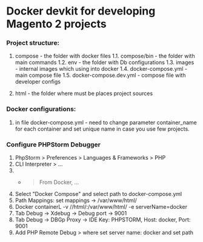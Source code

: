 # Docker devkit for developing Magento 2 projects #

### Project structure:

1. compose - the folder with docker files
1.1. compose/bin - the folder with main commands
1.2. env - the folder with Db configurations
1.3. images - internal images which using into docker
1.4. docker-compose.yml - main compose file
1.5. docker-compose.dev.yml - compose file with developer configs

2. html - the folder where must be places project sources

### Docker configurations:

1. in file docker-compose.yml - need to change parameter container_name for each container and set unique name in case you use few projects.

### Configure PHPStorm Debugger

1. PhpStorm > Preferences > Languages & Frameworks > PHP
2. CLI Interpreter > ...
3. + > From Docker, ...
4. Select "Docker Compose" and select path to docker-compose.yml
5. Path Mappings: set mappings <local project dir> -> /var/www/html/
6. Docker containerL -v /<local project dir>/html/:/var/www/html/ -e serverName=docker
7. Tab Debug -> Xdebug -> Debug port -> 9001
8. Tab Debug -> DBGp Proxy -> IDE Key: PHPSTORM, Host: docker, Port: 9001
9. Add PHP Remote Debug > where set server name: docker and set path 